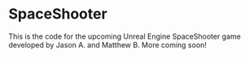 # SpaceShooter
This is the code for the upcoming Unreal Engine SpaceShooter game developed by Jason A. and Matthew B. More coming soon!
